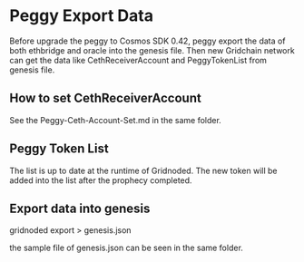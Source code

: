  # Peggy Export Data
 Before upgrade the peggy to Cosmos SDK 0.42, peggy export the data of both ethbridge and oracle into the genesis file. Then new Gridchain network can get the data like CethReceiverAccount and PeggyTokenList from genesis file.

 ## How to set CethReceiverAccount 
 See the Peggy-Ceth-Account-Set.md in the same folder.

 ## Peggy Token List
 The list is up to date at the runtime of Gridnoded. The new token will be added into the list after the prophecy completed.

 ## Export data into genesis
 gridnoded export > genesis.json
 
 the sample file of genesis.json can be seen in the same folder.